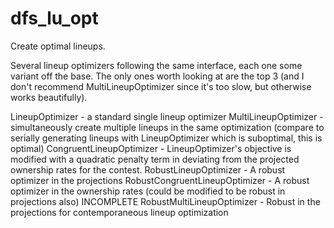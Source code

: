 # dfs_lu_opt
Create optimal lineups.

Several lineup optimizers following the same interface, each one some variant off the base. The only ones worth looking at are the top 3 (and I don't recommend MultiLineupOptimizer since it's too slow, but otherwise works beautifully).

LineupOptimizer - a standard single lineup optimizer
MultiLineupOptimizer - simultaneously create multiple lineups in the same optimization (compare to serially generating lineups with LineupOptimizer which is suboptimal, this is optimal)
CongruentLineupOptimizer - LineupOptimizer's objective is modified with a quadratic penalty term in deviating from the projected ownership rates for the contest.
RobustLineupOptimizer - A robust optimizer in the projections
RobustCongruentLineupOptimizer - A robust optimizer in the ownership rates (could be modified to be robust in projections also) INCOMPLETE
RobustMultiLineupOptimizer - Robust in the projections for contemporaneous lineup optimization

